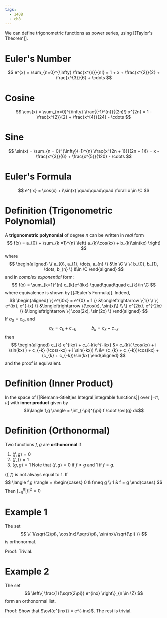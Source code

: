 ```yaml
---
tags:
  - 140B
  - ch8
---
```

We can define trigonometric functions as power series, using [[Taylor's Theorem]]. 

# Euler's Number
$$
e^{x} = \sum_{n=0}^{\infty} \frac{x^{n}}{n!} = 1 + x + \frac{x^{2}}{2} + \frac{x^{3}}{6} + \cdots 
$$
# Cosine
$$
\cos(x) = \sum_{n=0}^{\infty} \frac{(-1)^{n}}{(2n)!} x^{2n} = 1 - \frac{x^{2}}{2} + \frac{x^{4}}{24} - \cdots 
$$
# Sine 
$$
\sin(x) = \sum_{n = 0}^{\infty}(-1)^{n} \frac{x^{2n + 1}}{(2n + 1)!} = 
x - \frac{x^{3}}{6} + \frac{x^{5}}{120} - \cdots
$$
# Euler's Formula 
$$
e^{ix} = \cos(x) + i\sin(x) 
\quad\quad\quad
\forall x \in \C
$$
# Definition (Trigonometric Polynomial)
A **trigonometric polynomial** of degree $n$ can be written in *real* form 
$$
f(x) = a_{0} + \sum_{k =1}^{n} 
\left( a_{k}\cos(kx) + b_{k}\sin(kx) \right)
$$
where
$$
\begin{aligned}
\{ a_{0}, a_{1}, \dots, a_{n} \} &\in \C \\
\{ b_{0}, b_{1}, \dots, b_{n} \} &\in \C
\end{aligned}
$$
and in *complex exponential* form:
$$
f(x) = \sum_{k=1}^{n} c_{k}e^{ikx} 
\quad\quad\quad 
c_{k}\in \C
$$
where equivalence is shown by [[#Euler's Formula]]. Indeed, 
$$
\begin{aligned}
\{ e^{i0x} = e^{0} = 1 \} &\longleftrightarrow \{1\} \\
\{ e^{ix}, e^{-ix} \} &\longleftrightarrow \{\cos(x), \sin(x)\} \\
\{ e^{2ix}, e^{-2ix} \} &\longleftrightarrow \{ \cos(2x), \sin(2x) \}
\end{aligned}
$$
If $a_{0} = c_{0}$, and 
$$
a_{k} = c_{k} + c_{-k} 
\quad\quad\quad 
b_{k} = c_{k} - c_{-k}
$$
then 
$$
\begin{aligned}
c_{k} e^{ikx} + c_{-k}e^{-ikx} 
&= c_{k}( \cos(kx) + i \sin(kx) ) + c_{-k} (\cos(-kx) + i \sin(-kx)) \\
&= (c_{k} + c_{-k})\cos(kx) + (c_{k} + c_{-k})\sin(kx)
\end{aligned}
$$
and the proof is equivalent. 

# Definition (Inner Product) 
In the space of [[Riemann-Stieltjes Integral|integrable functions]] over $[-\pi, \pi]$ with **inner product** given by 
$$\langle f,g \rangle = \int_{-\pi}^{\pi} f \cdot \ovl{g} dx$$
# Definition (Orthonormal)
Two functions $f,g$ are **orthonormal** if 
1. $\langle f,g \rangle = 0$
2. $\langle f,f \rangle = 1$
3. $\langle g,g \rangle = 1$
Note that $\langle f,g \rangle = 0$ if $f \neq g$ and $1$ if $f = g$. 

$\langle f,f \rangle$ is not always equal to 1. If 
$$
 \langle f,g \rangle = \begin{cases} 
 0 & f\neq g \\
 1 & f = g
 \end{cases}
 $$
Then $\int_{-\pi}^{\pi} |f|^{2} = 0$ 
# Example 1
The set 
$$
\{ 1/\sqrt{2\pi}, \cos(nx)/\sqrt{\pi}, \sin(nx)/\sqrt{\pi} \}
$$
is orthonormal. 

Proof: Trivial. 

# Example 2 
The set 
$$
\left\{ \frac{1}{\sqrt{2\pi}} e^{inx}  \right\}_{n \in \Z}
$$
form an orthonormal list. 

Proof: Show that $\ovl{e^{inx}} = e^{-inx}$. The rest is trivial. 